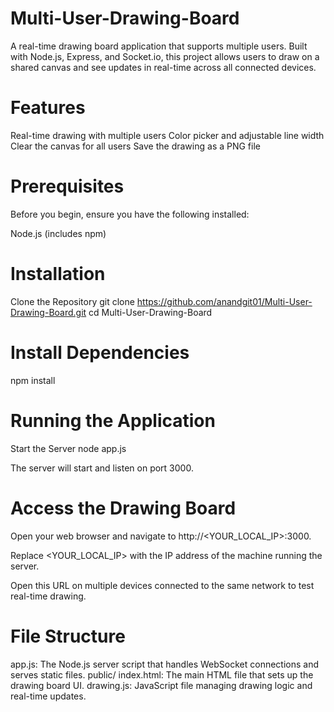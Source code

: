 # Multi-User-Drawing-Board 
A real-time drawing board application that supports multiple users. Built with Node.js, Express, and Socket.io, this project allows users to draw on a shared canvas and see updates in real-time across all connected devices.

# Features
Real-time drawing with multiple users
Color picker and adjustable line width
Clear the canvas for all users
Save the drawing as a PNG file

# Prerequisites
Before you begin, ensure you have the following installed:

Node.js (includes npm)

# Installation
Clone the Repository 
git clone https://github.com/anandgit01/Multi-User-Drawing-Board.git
cd Multi-User-Drawing-Board

# Install Dependencies 
npm install

# Running the Application
Start the Server 
node app.js

The server will start and listen on port 3000.

# Access the Drawing Board
Open your web browser and navigate to http://<YOUR_LOCAL_IP>:3000.

Replace <YOUR_LOCAL_IP> with the IP address of the machine running the server.

Open this URL on multiple devices connected to the same network to test real-time drawing.

# File Structure
app.js: The Node.js server script that handles WebSocket connections and serves static files.
public/
index.html: The main HTML file that sets up the drawing board UI.
drawing.js: JavaScript file managing drawing logic and real-time updates.
